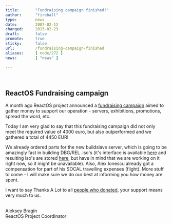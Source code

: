 ```yaml
---
title:       "Fundraising campaign finished!"
author:      "fireball"
type:        news
date:        2007-02-12
changed:     2013-02-23
draft:       false
promote:     true
sticky:      false
url:         /fundraising-campaign-finished
aliases:     [ node/272 ]
news:        [ "news" ]

---
```


&nbsp;
<h2>ReactOS Fundraising campaign</h2>
<p>A month ago ReactOS project announced a <a href="http://www.reactos.org/en/fundraising_campaign.html">fundraising campaign</a> aimed to gather money to support our operation - servers, exhibitions, promotions, spread the word, etc.</p>
<p>Today I am very glad to say that this fundraising campaign did not only meet the required value of 4000 euro, but also outperformed and we gathered a total of 4450 EUR!</p>
<p>We already ordered parts for the new buildslave server, which is going to be amazingly fast in building DBG/REL .iso's (it's interface is available <a href="http://www.reactos.org:8010">here</a> and resulting iso's are stored <a href="http://svn.reactos.org/iso">here</a>, but have in mind that we are working on it right now, so it might be unavailable). Also, Alex Ionescu already got a compensation for part of his SOCAL travelling expenses (flight). More stuff to come - I will make sure we do our best at informing you how money are spent.</p>
<p>I want to say Thanks A Lot to all <a href="http://www.reactos.org/en/fundraising_campaign_donators.html">people who donated</a>, your support means very much to us.</p>
<p><br/>
Aleksey Bragin<br/>
ReactOS Project Coordinator</p>
